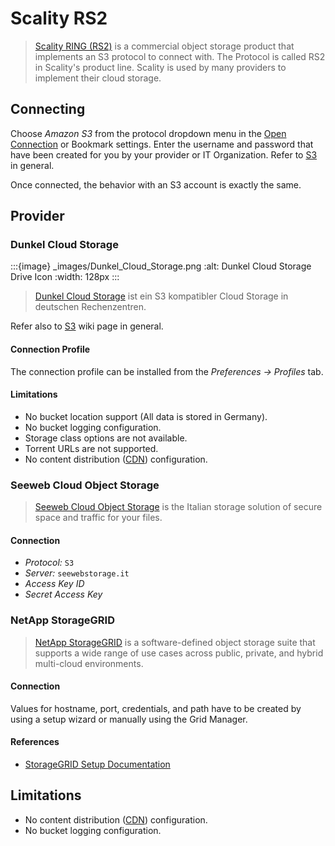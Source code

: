 Scality RS2
====

> [Scality RING (RS2)](https://www.scality.com/products/ring/) is a commercial object storage product that implements an S3 protocol to connect with. The Protocol is called RS2 in Scality's product line. Scality is used by many providers to implement their cloud storage.

## Connecting

Choose *Amazon S3* from the protocol dropdown menu in the [Open Connection](../../cyberduck/connection.md) or Bookmark settings. Enter the username and password that have been created for you by your provider or IT Organization. Refer to [S3](index.md) in general.

Once connected, the behavior with an S3 account is exactly the same.

## Provider

### Dunkel Cloud Storage

:::{image} _images/Dunkel_Cloud_Storage.png
:alt: Dunkel Cloud Storage Drive Icon
:width: 128px
:::

> [Dunkel Cloud Storage](http://www.dunkel.de/s3/) ist ein S3 kompatibler Cloud Storage in deutschen Rechenzentren. 

Refer also to [S3](index.md) wiki page in general.

#### Connection Profile

The connection profile can be installed from the *Preferences → Profiles* tab.

#### Limitations

- No bucket location support (All data is stored in Germany).
- No bucket logging configuration.
- Storage class options are not available.
- Torrent URLs are not supported.
- No content distribution ([CDN](../../protocols/cdn/index.md)) configuration.

### Seeweb Cloud Object Storage

> [Seeweb Cloud Object Storage](https://www.seeweb.it/en/products/cloud-object-storage) is the Italian storage solution of secure space and traffic for your files.

#### Connection

- *Protocol:* `S3`
- *Server:* `seewebstorage.it`
- *Access Key ID* 
- *Secret Access Key* 

### NetApp StorageGRID

> [NetApp StorageGRID](https://www.netapp.com/data-storage/storagegrid/) is a software-defined object storage suite that supports a wide range of use cases across public, private, and hybrid multi-cloud environments.

#### Connection

Values for hostname, port, credentials, and path have to be created by using a setup wizard or manually using the Grid Manager.

#### References

- [StorageGRID Setup Documentation](https://docs.netapp.com/us-en/storagegrid-118/landing-configure-manage/index.html)

## Limitations

- No content distribution ([CDN](../../protocols/cdn/index.md)) configuration.
- No bucket logging configuration.